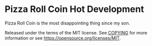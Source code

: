 Pizza Roll Coin Hot Development
=====================================

Pizza Roll Coin is the most disappointing thing since my son.

Released under the terms of the MIT license. See [COPYING](COPYING) for more
information or see https://opensource.org/licenses/MIT.